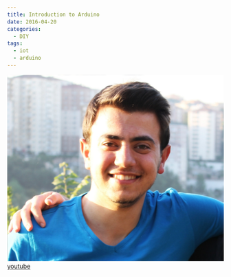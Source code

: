 ```yaml
---
title: Introduction to Arduino
date: 2016-04-20
categories:
  - DIY
tags:
  - iot
  - arduino
--- 
```

![dikkat](https://github.com/hilmicoskun/hilmicoskun.github.io/blob/master/images/ben.jpg)
[youtube](https://www.youtube.com/channel/UCImkbwRe3-SZe1DCiJ_1ZlA)

